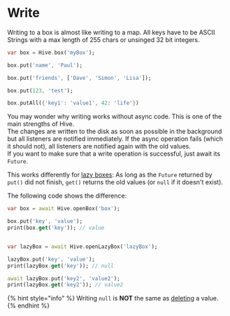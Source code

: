 # Write

Writing to a box is almost like writing to a map. All keys have to be ASCII Strings with a max length of 255 chars or unsinged 32 bit integers.

```dart
var box = Hive.box('myBox');

box.put('name', 'Paul');

box.put('friends', ['Dave', 'Simon', 'Lisa']);

box.put(123, 'test');

box.putAll({'key1': 'value1', 42: 'life'})
```

You may wonder why writing works without async code. This is one of the main strengths of Hive.  
The changes are written to the disk as soon as possible in the background but all listeners are notified immediately. If the async operation fails \(which it should not\), all listeners are notified again with the old values.  
If you want to make sure that a write operation is successful, just await its `Future`.

This works differently for [lazy boxes](../advanced/lazy_box.md): As long as the `Future` returned by `put()` did not finish, `get()` returns the old values \(or `null` if it doesn't exist\).

The following code shows the difference:

```dart
var box = await Hive.openBox('box');

box.put('key', 'value');
print(box.get('key')); // value


var lazyBox = await Hive.openLazyBox('lazyBox');

lazyBox.put('key', 'value');
print(lazyBox.get('key')); // null

await lazyBox.put('key2', 'value2');
print(lazyBox.get('key2')); // value2
```

{% hint style="info" %}
Writing `null` is **NOT** the same as [deleting](delete.md) a value.
{% endhint %}

